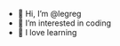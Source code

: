 - 👋 Hi, I’m @legreg
- 👀 I’m interested in coding
- 💞️ I love learning
<!---
lefrance/lefrance is a ✨ special ✨ repository because its `README.md` (this file) appears on your GitHub profile.
You can click the Preview link to take a look at your changes.
--->
